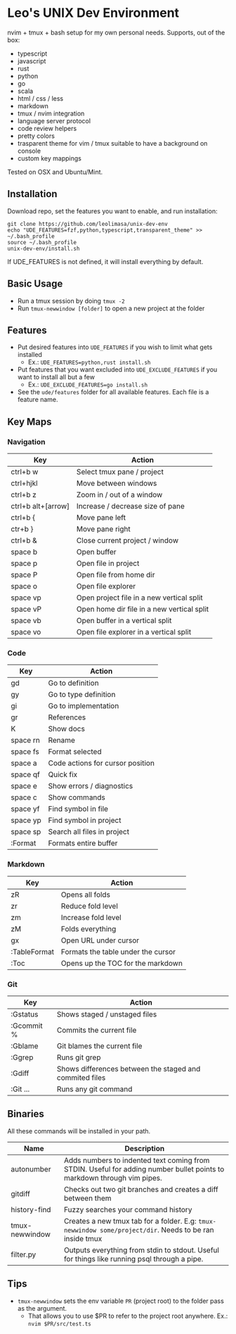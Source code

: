 # Leo's UNIX Dev Environment

nvim + tmux + bash setup for my own personal needs. Supports, out of the box:

* typescript
* javascript
* rust
* python
* go
* scala
* html / css / less
* markdown
* tmux / nvim integration
* language server protocol
* code review helpers
* pretty colors
* trasparent theme for vim / tmux suitable to have a background on console
* custom key mappings

Tested on OSX and Ubuntu/Mint.

## Installation

Download repo, set the features you want to enable, and run installation:

```
git clone https://github.com/leolimasa/unix-dev-env 
echo "UDE_FEATURES=fzf,python,typescript,transparent_theme" >> ~/.bash_profile
source ~/.bash_profile
unix-dev-env/install.sh
```

If UDE_FEATURES is not defined, it will install everything by default.

## Basic Usage

* Run a tmux session by doing `tmux -2`
* Run `tmux-newwindow [folder]` to open a new project at the folder

## Features

* Put desired features into `UDE_FEATURES` if you wish to limit what gets installed
  * Ex.: `UDE_FEATURES=python,rust install.sh`
* Put features that you want excluded into `UDE_EXCLUDE_FEATURES` if you want to install all but a few
  * Ex.: `UDE_EXCLUDE_FEATURES=go install.sh`
* See the `ude/features` folder for all available features. Each file is a feature name.

## Key Maps

### Navigation

| Key                | Action                                     |
|--------------------|--------------------------------------------|
| ctrl+b w           | Select tmux pane / project                 |
| ctrl+hjkl          | Move between windows                       |
| ctrl+b z           | Zoom in / out of a window                  |
| ctrl+b alt+[arrow] | Increase / decrease size of pane           |
| ctrl+b {           | Move pane left                             |
| ctr+b }            | Move pane right                            |
| ctrl+b &           | Close current project / window             |
| space b            | Open buffer                                |
| space p            | Open file in project                       |
| space P            | Open file from home dir                    |
| space o            | Open file explorer                         |
| space vp           | Open project file in a new vertical split  |
| space vP           | Open home dir file in a new vertical split |
| space vb           | Open buffer in a vertical split            |
| space vo           | Open file explorer in a vertical split     |


### Code

| Key      | Action                           |
|----------|----------------------------------|
| gd       | Go to definition                 |
| gy       | Go to type definition            |
| gi       | Go to implementation             |
| gr       | References                       |
| K        | Show docs                        |
| space rn | Rename                           |
| space fs | Format selected                  |
| space a  | Code actions for cursor position |
| space qf | Quick fix                        |
| space e  | Show errors / diagnostics        |
| space c  | Show commands                    |
| space yf | Find symbol in file              |
| space yp | Find symbol in project           |
| space sp | Search all files in project      |
| :Format  | Formats entire buffer            |

### Markdown

| Key          | Action                             |
|--------------|------------------------------------|
| zR           | Opens all folds                    |
| zr           | Reduce fold level                  |
| zm           | Increase fold level                |
| zM           | Folds everything                   |
| gx           | Open URL under cursor              |
| :TableFormat | Formats the table under the cursor |
| :Toc         | Opens up the TOC for the markdown

### Git

| Key        | Action                                                  |
|------------|---------------------------------------------------------|
| :Gstatus   | Shows staged / unstaged files                           |
| :Gcommit % | Commits the current file                                |
| :Gblame    | Git blames the current file                             |
| :Ggrep     | Runs git grep                                           |
| :Gdiff     | Shows differences between the staged and commited files |
| :Git ...   | Runs any git command                                    |


## Binaries

All these commands will be installed in your path.

| Name           | Description                                                                                                            |
|----------------|------------------------------------------------------------------------------------------------------------------------|
| autonumber     | Adds numbers to indented text coming from STDIN. Useful for adding number bullet points to markdown through vim pipes. |
| gitdiff        | Checks out two git branches and creates a diff between them                                                            |
| history-find   | Fuzzy searches your command history                                                                                    |
| tmux-newwindow | Creates a new tmux tab for a folder. E.g: `tmux-newwindow some/project/dir`. Needs to be ran inside tmux               |
| filter.py      | Outputs everything from stdin to stdout. Useful for things like running psql through a pipe.


## Tips

* `tmux-newwindow` sets the env variable `PR` (project root) to the folder pass as the argument.
  * That allows you to use $PR to refer to the project root anywhere. Ex.: `nvim $PR/src/test.ts`

